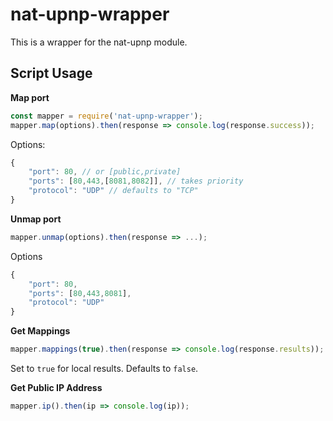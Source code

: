 # nat-upnp-wrapper
This is a wrapper for the nat-upnp module.

## Script Usage

**Map port**
```js
const mapper = require('nat-upnp-wrapper');
mapper.map(options).then(response => console.log(response.success));
```
Options:

```js
{
    "port": 80, // or [public,private]
    "ports": [80,443,[8081,8082]], // takes priority
    "protocol": "UDP" // defaults to "TCP"
}
```


**Unmap port**
```js
mapper.unmap(options).then(response => ...);
```

Options

```js
{
    "port": 80,
    "ports": [80,443,8081],
    "protocol": "UDP"
}
```


**Get Mappings**
```js
mapper.mappings(true).then(response => console.log(response.results));
```
Set to `true` for local results. Defaults to `false`.


**Get Public IP Address**
```js
mapper.ip().then(ip => console.log(ip));
```